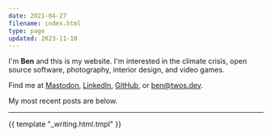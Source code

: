 ```yaml
---
date: 2021-04-27
filename: index.html
type: page
updated: 2023-11-10
---
```


I'm **Ben**
and this is my website.
I'm interested in the climate crisis,
open source software,
photography,
interior design,
and video games.

Find me at [Mastodon](https://hachyderm.io/@glacials),
[LinkedIn](https://linkedin.com/in/ben),  [GitHub](https://github.com/glacials), or
[ben@twos.dev](mailto:ben@twos.dev).

My most recent posts are below.

---

{{ template "_writing.html.tmpl" }}
